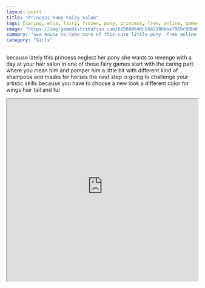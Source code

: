 ```yaml
---
layout: posts
title: "Princess Pony Fairy Salon"
tags: [caring, elsa, fairy, frozen, pony, princess, free, online, games, oyna, game, free, games, play, play, games]
image: "https://img.gamedistribution.com/6d56046ddc93423884ee7989c86bd0a5.jpg"
summary: "use mouse to take care of this cute little pony  free online games oyna game free games play play games"
category: "Girls"
---
```


because lately this princess neglect her pony she wants to revenge with a day at your hair salon in one of these fairy games start with the caring part where you clean him and pamper him a little bit with different kind of shampoos and masks for horses the next step is going to challenge your artistic skills because you have to choose a new look a different color for wings hair tail and fur

<iframe width="100%" height="480px;" src="https://flash.gamedistribution.com?game=6d56046ddc93423884ee7989c86bd0a5"></iframe>